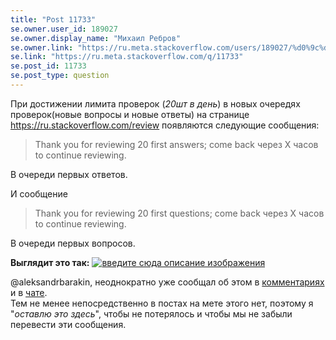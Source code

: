 ```yaml
---
title: "Post 11733"
se.owner.user_id: 189027
se.owner.display_name: "Михаил Ребров"
se.owner.link: "https://ru.meta.stackoverflow.com/users/189027/%d0%9c%d0%b8%d1%85%d0%b0%d0%b8%d0%bb-%d0%a0%d0%b5%d0%b1%d1%80%d0%be%d0%b2"
se.link: "https://ru.meta.stackoverflow.com/q/11733"
se.post_id: 11733
se.post_type: question
---
```

<p>При достижении лимита проверок (<em>20шт в день</em>) в новых очередях проверок(новые вопросы и новые ответы) на странице <a href="https://ru.stackoverflow.com/review">https://ru.stackoverflow.com/review</a> появляются следующие сообщения:</p>
<blockquote>
<p>Thank you for reviewing 20 first answers; come back через X часов to
continue reviewing.</p>
</blockquote>
<p>В очереди первых ответов.</p>
<p>И сообщение</p>
<blockquote>
<p>Thank you for reviewing 20 first questions; come back через X часов to
continue reviewing.</p>
</blockquote>
<p>В очереди первых вопросов.<br/></p>
<p><strong>Выглядит это так:</strong>
<a href="https://i.stack.imgur.com/aYewT.png" rel="nofollow noreferrer"><img src="https://i.stack.imgur.com/aYewT.png" alt="введите сюда описание изображения" /></a></p>
<p>@aleksandrbarakin, неоднократно уже сообщал об этом в <a href="https://ru.meta.stackoverflow.com/questions/11683/%d0%9f%d0%b5%d1%80%d0%b5%d0%b2%d0%be%d0%b4-%d1%81%d0%be%d0%be%d0%b1%d1%89%d0%b5%d0%bd%d0%b8%d0%b9-%d0%bf%d1%80%d0%be-%d0%bd%d0%be%d0%b2%d1%8b%d0%b5-%d0%be%d1%87%d0%b5%d1%80%d0%b5%d0%b4%d0%b8-%d0%bf%d1%80%d0%be%d0%b2%d0%b5%d1%80%d0%be%d0%ba#comment50334_11683">комментариях</a> и в <a href="https://chat.stackexchange.com/transcript/message/59114868#59114868">чате</a>.<br/>
Тем не менее непосредственно в постах на мете этого нет, поэтому я &quot;<em>оставлю это здесь</em>&quot;, чтобы не потерялось и чтобы мы не забыли перевести эти сообщения.</p>
